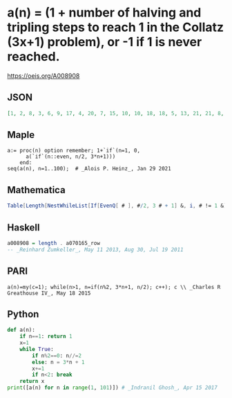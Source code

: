 # a\(n\) \= \(1 \+ number of halving and tripling steps to reach 1 in the Collatz \(3x\+1\) problem\), or \-1 if 1 is never reached\.
https://oeis.org/A008908
## JSON
```JSON
[1, 2, 8, 3, 6, 9, 17, 4, 20, 7, 15, 10, 10, 18, 18, 5, 13, 21, 21, 8, 8, 16, 16, 11, 24, 11, 112, 19, 19, 19, 107, 6, 27, 14, 14, 22, 22, 22, 35, 9, 110, 9, 30, 17, 17, 17, 105, 12, 25, 25, 25, 12, 12, 113, 113, 20, 33, 20, 33, 20, 20, 108, 108, 7, 28, 28, 28, 15, 15, 15, 103]
```
## Maple
```Maple
a:= proc(n) option remember; 1+`if`(n=1, 0,
      a(`if`(n::even, n/2, 3*n+1)))
    end:
seq(a(n), n=1..100);  # _Alois P. Heinz_, Jan 29 2021
```
## Mathematica
```Mathematica
Table[Length[NestWhileList[If[EvenQ[ # ], #/2, 3 # + 1] &, i, # != 1 &]], {i, 75}]
```
## Haskell
```Haskell
a008908 = length . a070165_row
-- _Reinhard Zumkeller_, May 11 2013, Aug 30, Jul 19 2011
```
## PARI
```PARI
a(n)=my(c=1); while(n>1, n=if(n%2, 3*n+1, n/2); c++); c \\ _Charles R Greathouse IV_, May 18 2015
```
## Python
```Python
def a(n):
    if n==1: return 1
    x=1
    while True:
        if n%2==0: n//=2
        else: n = 3*n + 1
        x+=1
        if n<2: break
    return x
print([a(n) for n in range(1, 101)]) # _Indranil Ghosh_, Apr 15 2017
```
